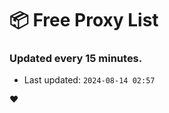 # :package: Free Proxy List
### Updated every 15 minutes.

- Last updated: `2024-08-14 02:57`

:heart:
